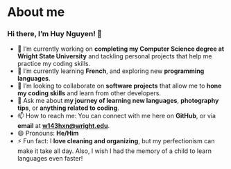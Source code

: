  # About me



### Hi there, I’m Huy Nguyen! 👋

- 🔭 I’m currently working on **completing my Computer Science degree at Wright State University** and tackling personal projects that help me practice my coding skills.
- 🌱 I’m currently learning **French**, and exploring new **programming languages**.
- 👯 I’m looking to collaborate on **software projects** that allow me to **hone my coding skills** and learn from other developers.
- 💬 Ask me about **my journey of learning new languages**, **photography tips**, or **anything related to coding**.
- 📫 How to reach me: You can connect with me here on **GitHub**, or via **email** at **w143hxn@wright.edu**.
- 😄 Pronouns: **He/Him**
- ⚡ Fun fact: I **love cleaning and organizing**, but my perfectionism can make it take all day. Also, I wish I had the memory of a child to learn languages even faster!



